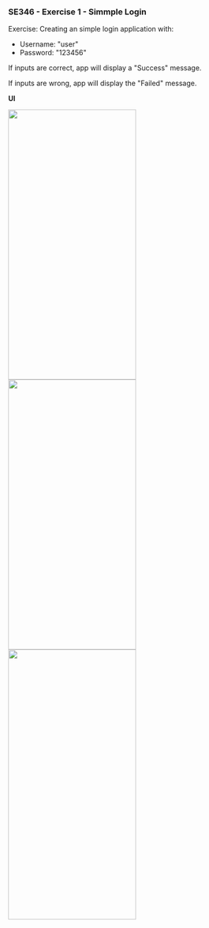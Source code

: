 ### SE346 - Exercise 1 - Simmple Login
Exercise: Creating an simple login application with:
   * Username: "user" 
   * Password: "123456"

If inputs are correct, app will display a "Success" message.

If inputs are wrong, app will display the "Failed" message.

**UI**

<img src="https://user-images.githubusercontent.com/91332224/234301842-45bab5be-4caf-4689-ab37-d201f87a4af2.png" width="259" height="547" />     <img src="https://user-images.githubusercontent.com/91332224/234308204-3ef6de7e-d7ab-4cdd-bf37-241abbda91eb.png" width="259" height="547" />     <img src="https://user-images.githubusercontent.com/91332224/234308219-661d67db-884a-4eee-a743-8170f8128839.png" width="259" height="547" />
